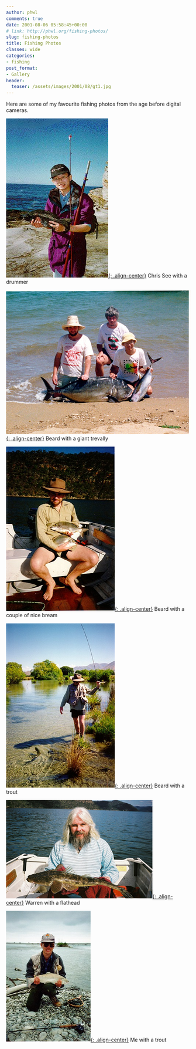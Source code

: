 ```yaml
---
author: phwl
comments: true
date: 2001-08-06 05:58:45+00:00
# link: http://phwl.org/fishing-photos/
slug: fishing-photos
title: Fishing Photos
classes: wide
categories:
- fishing
post_format:
- Gallery
header:
  teaser: /assets/images/2001/08/gt1.jpg
---
```


Here are some of my favourite fishing photos from the age before digital cameras.

[![drummer](/assets/images/2001/08/csdrummer1.jpg){: .align-center}](/assets/images/2001/08/csdrummer1.jpg)
Chris See with a drummer

[![Giant trevally](/assets/images/2001/08/gt1.jpg){: .align-center}](/assets/images/2001/08/gt1.jpg)
Beard with a giant trevally

[![Bream](/assets/images/2001/08/imbream1.jpg){: .align-center}](/assets/images/2001/08/imbream1.jpg)
Beard with a couple of nice bream

[![Trout](/assets/images/2001/08/imtrout1.jpg){: .align-center}](/assets/images/2001/08/imtrout1.jpg)
Beard with a trout

[![Flathead](/assets/images/2001/08/wmflathead03.jpg){: .align-center}](/assets/images/2001/08/wmflathead03.jpg)
Warren with a flathead

[![Trout](/assets/images/2001/08/pltrout1.jpg){: .align-center}](/assets/images/2001/08/pltrout1.jpg)
Me with a trout
